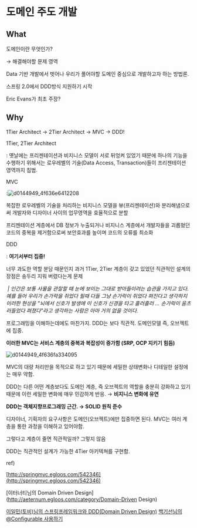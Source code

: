 # 도메인 주도 개발 



## What

도메인이란 무엇인가? 

→ 해결해야할 문제 영역

Data 기반 개발에서 벗어나 우리가 풀어야할 도메인 중심으로 개발하고자 하는 방법론. 

스프링 2.0에서 DDD방식 지원하기 시작 

Eric Evans가 최초 주장?



## Why

1Tier Architect → 2Tier Architect → MVC → DDD! 



1Tier, 2Tier Architect 

: 옛날에는 프리젠테이션과 비지니스 모델이 서로 뒤엉켜 있었기 때문에 하나의 기능을 수행하기 위해서는 로우레벨의 기술(Data Access, Transaction)들이 프리젠테이션 영역까지 침범.



MVC

:![d0144949_4f636e6412208](/var/folders/mn/9rz6h3nj36n7b8q4txn7sjkw0000gn/T/com.evernote.Evernote/com.evernote.Evernote/WebKitDnD.FIYknS/d0144949_4f636e6412208.png) 

복잡한 로우레벨의 기술을 처리하는 비지니스 모델을 뷰(프리젠테이션)와 분리해냄으로써 개발자와 디자이너 사이의 업무영역을 효율적으로 분할

프리젠테이션 계층에서 DB 정보가 누출되거나 비지니스 계층에서 개발자들을 괴롭혔던 코드의 중복을 제거함으로써 보안효과를 높이며 코드의 오류를 최소화



DDD

: **여기서부터 집중!** 

너무 과도한 역할 분담 때문인지 과거 1Tier, 2Tier 계층이 갖고 있었던 직관적인 설계의 장점은 송두리 지워 버렸다는게 문제

​    *| 인간은 보통 사물을 관찰할 때 눈에 보이는 그대로 받아들이려는 습관을 가지고 있다. 예를 들어 우리가 손가락을 쥐었다 필때 다들 그냥 손가락이 쥐었다 펴진다고 생각하지 이러한 현상을 "뇌에서 신호가 발생에 이 신호가 신경을 타고 흘러흘러 … 손가락이 움츠러들었다 펴졌다"라고 생각하는 사람은 아마 거의 없을 것이다.* 

프로그래밍을 이해하는데에도 마찬가지. DDD는 보다 직관적. 도메인모델 즉, 오브젝트에 집중. 

**이러한 MVC는 서비스 계층의 중복과 복잡성이 증가함 (SRP, OCP 지키기 힘듬)** 

![d0144949_4f636fa334095](/var/folders/mn/9rz6h3nj36n7b8q4txn7sjkw0000gn/T/com.evernote.Evernote/com.evernote.Evernote/WebKitDnD.rWyioa/d0144949_4f636fa334095.png)

MVC의 대량 처리만을 목적으로 하고 있기 때문에 세밀한 상태변화나 디테일한 설정에는 매우 약함.

DDD는 다른 어떤 계층보다도 도메인 계층, 즉 오브젝트의 역할을 충분히 강화하고 있기 때문에 이런 세밀한 변화에 매우 민감하게 반응. → **비지니스 변화에 유연** 

**DDD는 객체지향프로그래밍 근간. → SOLID 원칙 준수**

디자이너, 기획자의 요구사항은 도메인(오브젝트)에만 집중하면 된다. MVC는 여러 계층을 통한 과정을 이해하고 있어야함.  

그렇다고 계층이 줄면 직관적일까? 그렇지 않음 

DDD는 직관적인 설계가 가능한 4Tier 아키텍쳐를 구현함. 









ref)

[http://springmvc.egloos.com/542346](http://springmvc.egloos.com/542346)

[이터너티님의 Domain Driven Design](http://aeternum.egloos.com/category/Domain-Driven Design)

[이일민(토비)님의 스프링프레임워크와 DDD(Domain Driven Design)](http://www.dbguide.net/knowledge.db?cmd=view&boardUid=127395&boardConfigUid=20&categoryUid=196)
[백기선님의 @Configurable 사용하기](http://whiteship.tistory.com/1284)